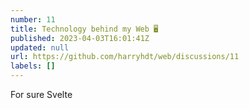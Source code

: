 ```yaml
---
number: 11
title: Technology behind my Web 🖥️
published: 2023-04-03T16:01:41Z
updated: null
url: https://github.com/harryhdt/web/discussions/11
labels: []
---
```

For sure Svelte